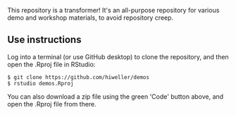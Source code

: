 This repository is a transformer! It's an all-purpose repository for various demo and workshop materials, to avoid repository creep.

## Use instructions
Log into a terminal (or use GitHub desktop) to clone the repository, and then open the .Rproj file in RStudio:

```{R}
$ git clone https://github.com/hiweller/demos
$ rstudio demos.Rproj
```

You can also download a zip file using the green 'Code' button above, and open the .Rproj
file from there.
